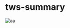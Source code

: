 # tws-summary

![aa](https://github.com/linwh8/ModernWebPrograming/raw/master/My_image/recipe_index.png)
